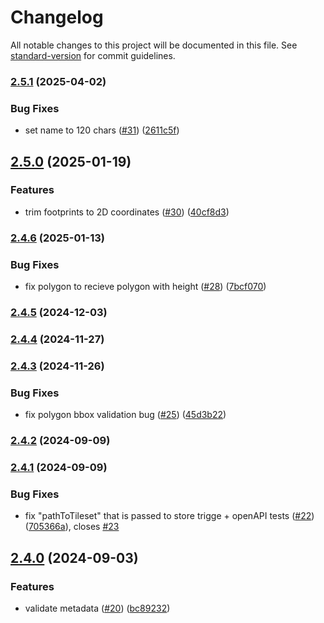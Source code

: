 # Changelog

All notable changes to this project will be documented in this file. See [standard-version](https://github.com/conventional-changelog/standard-version) for commit guidelines.

### [2.5.1](https://github.com/MapColonies/3d-gateway/compare/v2.5.0...v2.5.1) (2025-04-02)


### Bug Fixes

* set name to 120 chars ([#31](https://github.com/MapColonies/3d-gateway/issues/31)) ([2611c5f](https://github.com/MapColonies/3d-gateway/commit/2611c5f2db93f2426bc5be614d6a976ab17cd48b))

## [2.5.0](https://github.com/MapColonies/3d-gateway/compare/v2.4.6...v2.5.0) (2025-01-19)


### Features

* trim footprints to 2D coordinates ([#30](https://github.com/MapColonies/3d-gateway/issues/30)) ([40cf8d3](https://github.com/MapColonies/3d-gateway/commit/40cf8d3138c9b0c76967e465b725d8a4ac700a9e))

### [2.4.6](https://github.com/MapColonies/3d-gateway/compare/v2.4.4...v2.4.6) (2025-01-13)


### Bug Fixes

* fix polygon to recieve polygon with height ([#28](https://github.com/MapColonies/3d-gateway/issues/28)) ([7bcf070](https://github.com/MapColonies/3d-gateway/commit/7bcf070cf652010a2a88b6c6a6454c11082c7dc6))

### [2.4.5](https://github.com/MapColonies/3d-gateway/compare/v2.4.4...v2.4.5) (2024-12-03)

### [2.4.4](https://github.com/MapColonies/3d-gateway/compare/v2.4.3...v2.4.4) (2024-11-27)

### [2.4.3](https://github.com/MapColonies/3d-gateway/compare/v2.4.2...v2.4.3) (2024-11-26)


### Bug Fixes

* fix polygon bbox validation bug ([#25](https://github.com/MapColonies/3d-gateway/issues/25)) ([45d3b22](https://github.com/MapColonies/3d-gateway/commit/45d3b223d1a6021b8fd81aa4e89e7c68d024ae1e))

### [2.4.2](https://github.com/MapColonies/3d-gateway/compare/v2.4.1...v2.4.2) (2024-09-09)

### [2.4.1](https://github.com/MapColonies/3d-gateway/compare/v2.4.0...v2.4.1) (2024-09-09)


### Bug Fixes

* fix  "pathToTileset" that is passed to store trigge + openAPI tests ([#22](https://github.com/MapColonies/3d-gateway/issues/22)) ([705366a](https://github.com/MapColonies/3d-gateway/commit/705366a885dc0113eafa2fe46c17e30c3026f3fa)), closes [#23](https://github.com/MapColonies/3d-gateway/issues/23)

## [2.4.0](https://github.com/MapColonies/3d-gateway/compare/v2.3.0...v2.4.0) (2024-09-03)


### Features

* validate metadata ([#20](https://github.com/MapColonies/3d-gateway/issues/20)) ([bc89232](https://github.com/MapColonies/3d-gateway/commit/bc8923261231b0e7f26b0ef50cfd22e3f68fcdf6))
